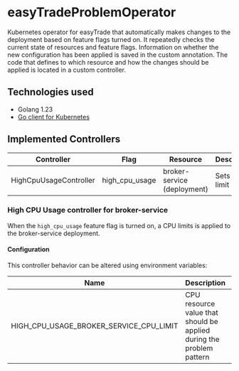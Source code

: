 # easyTradeProblemOperator

Kubernetes operator for easyTrade that automatically makes changes to the deployment based on feature flags turned on. It repeatedly checks the current state of resources and feature flags. Information on whether the new configuration has been applied is saved in the custom annotation. The code that defines to which resource and how the changes should be applied is located in a custom controller.

## Technologies used

- Golang 1.23
- [Go client for Kubernetes](https://github.com/kubernetes/client-go)

## Implemented Controllers

| Controller             | Flag           | Resource                    | Description      |
| ---------------------- | -------------- | --------------------------- | ---------------- |
| HighCpuUsageController | high_cpu_usage | broker-service (deployment) | Sets a CPU limit |

### High CPU Usage controller for broker-service

When the `high_cpu_usage` feature flag is turned on, a CPU limits is applied to the broker-service deployment.

#### Configuration

This controller behavior can be altered using environment variables:

| Name                                    | Description                                                          | Default |
| --------------------------------------- | -------------------------------------------------------------------- | ------- |
| HIGH_CPU_USAGE_BROKER_SERVICE_CPU_LIMIT | CPU resource value that should be applied during the problem pattern | 300m    |
